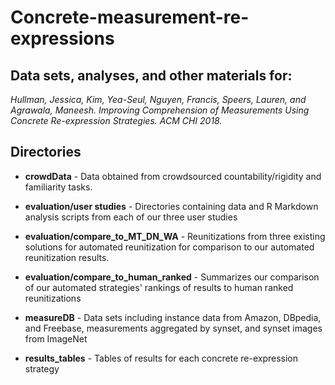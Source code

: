 # Concrete-measurement-re-expressions
## Data sets, analyses, and other materials for:

  *Hullman, Jessica, Kim, Yea-Seul, Nguyen, Francis, Speers, Lauren, and Agrawala, Maneesh. Improving Comprehension of 
  Measurements Using Concrete Re-expression Strategies. ACM CHI 2018.* 

## Directories


  - **crowdData** - Data obtained from crowdsourced countability/rigidity and familiarity tasks.

  - **evaluation/user studies** - Directories containing data and R Markdown analysis scripts from each of our three user studies

  - **evaluation/compare_to_MT_DN_WA** - Reunitizations from three existing solutions for automated reunitization for comparison to our automated reunitization results. 

  - **evaluation/compare_to_human_ranked** - Summarizes our comparison of our automated strategies' rankings of results to human ranked reunitizations

  - **measureDB** - Data sets including instance data from Amazon, DBpedia, and Freebase, measurements aggregated by synset, and 
  synset images from ImageNet

  - **results_tables** - Tables of results for each concrete re-expression strategy
